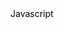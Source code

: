 <!doctype html>
<html lang="tr-TR">
<head>
  <meta http-equiv="content-type" content="text/html; charset=utf-8">
  <title>Takip Eden Metin</title>
</head>

<body>
  <span id="hareketlialan" style="color:black;">Javascript </span>
  <script type="text/javascript" language="javascript">
  var alan = document.getElementById('hareketlialan');
  alan.style.position = "absolute";
  window.onmousemove = function(event)
  {
    alan.style.left = event.clientX + 15 + "px";
    alan.style.top  = event.clientY + "px";
  }
  </script>
</body>
</html>

